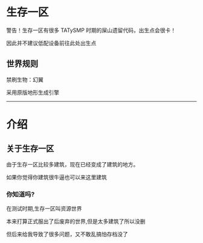 # 生存一区

警告！生存一区有很多 TATySMP 时期的屎山遗留代码，出生点会很卡！

因此并不建议低配设备前往此处出生点

## 世界规则

禁刷生物：幻翼

采用原版地形生成引擎

---

# 介绍

## 关于生存一区

由于生存一区比较多建筑，现在已经变成了建筑的地方。

如果你觉得你建筑很牛逼也可以来这里建筑

### 你知道吗?

在测试时期,生存一区叫资源世界

本来打算正式服出了后废弃的世界,但是太多建筑了所以没删

但后来给我导致了很多问题，又不敢乱搞怕存档没了